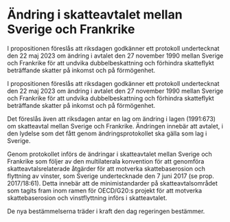 # Ändring i skatteavtalet mellan Sverige och Frankrike

I propositionen föreslås att riksdagen godkänner ett protokoll undertecknat den 22 maj 2023 om ändring i avtalet den 27 november 1990 mellan Sverige och Frankrike för att undvika dubbelbeskattning och förhindra skatteflykt beträffande skatter på inkomst och på förmögenhet.

I propositionen föreslås att riksdagen godkänner ett protokoll undertecknat den 22 maj 2023 om ändring i avtalet den 27 november 1990 mellan Sverige och Frankrike för att undvika dubbelbeskattning och förhindra skatteflykt beträffande skatter på inkomst och på förmögenhet.

Det föreslås även att riksdagen antar en lag om ändring i lagen (1991:673) om skatteavtal mellan Sverige och Frankrike. Ändringen innebär att avtalet, i den lydelse som det fått genom ändringsprotokollet ska gälla som lag i Sverige.

Genom protokollet införs de ändringar i skatteavtalet mellan Sverige och Frankrike som följer av den multilaterala konvention för att genomföra skatteavtalsrelaterade åtgärder för att motverka skattebaserosion och flyttning av vinster, som Sverige undertecknade den 7 juni 2017 (se prop. 2017/18:61). Detta innebär att de minimistandarder på skatteavtalsområdet som tagits fram inom ramen för OECD/G20:s projekt för att motverka skattebaserosion och vinstflyttning införs i skatteavtalet.

De nya bestämmelserna träder i kraft den dag regeringen bestämmer.
